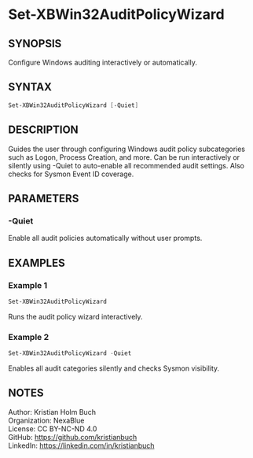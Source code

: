 # Set-XBWin32AuditPolicyWizard

## SYNOPSIS
Configure Windows auditing interactively or automatically.

## SYNTAX
```powershell
Set-XBWin32AuditPolicyWizard [-Quiet]
```

## DESCRIPTION
Guides the user through configuring Windows audit policy subcategories such as Logon, Process Creation, and more.
Can be run interactively or silently using -Quiet to auto-enable all recommended audit settings.
Also checks for Sysmon Event ID coverage.

## PARAMETERS

### -Quiet
Enable all audit policies automatically without user prompts.

## EXAMPLES

### Example 1
```powershell
Set-XBWin32AuditPolicyWizard
```
Runs the audit policy wizard interactively.

### Example 2
```powershell
Set-XBWin32AuditPolicyWizard -Quiet
```
Enables all audit categories silently and checks Sysmon visibility.

## NOTES
Author: Kristian Holm Buch  
Organization: NexaBlue  
License: CC BY-NC-ND 4.0  
GitHub: https://github.com/kristianbuch  
LinkedIn: https://linkedin.com/in/kristianbuch